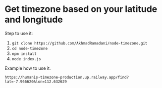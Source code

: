 # Get timezone based on your latitude and longitude

Step to use it:

1. ```git clone https://github.com/AkhmadRamadani/node-timezone.git```
2. ```cd node-timezone```
3. ```npm install```
4. ```node index.js```

Example how to use it. 


```https://humanis-timezone-production.up.railway.app/find?lat=-7.966620&lon=112.632629```
